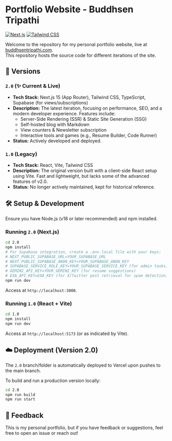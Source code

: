 # Portfolio Website - Buddhsen Tripathi

[![Next.js](https://img.shields.io/badge/Next.js-000000?style=for-the-badge&logo=nextdotjs&logoColor=white)](https://nextjs.org/) [![Tailwind CSS](https://img.shields.io/badge/Tailwind_CSS-38B2AC?style=for-the-badge&logo=tailwind-css&logoColor=white)](https://tailwindcss.com/)

Welcome to the repository for my personal portfolio website, live at [buddhsentripathi.com](https://www.buddhsentripathi.com/). <br/>This repository hosts the source code for different iterations of the site.

## 🚀 Versions

### `2.0` (✨ Current & Live)
- **Tech Stack:** Next.js 15 (App Router), Tailwind CSS, TypeScript, Supabase (for views/subscriptions)
- **Description:** The latest iteration, focusing on performance, SEO, and a modern developer experience. Features include:
    - Server-Side Rendering (SSR) & Static Site Generation (SSG)
    - Self-hosted blog with Markdown
    - View counters & Newsletter subscription
    - Interactive tools and games (e.g., Resume Builder, Code Runner)
- **Status:** Actively developed and deployed.

### `1.0` (Legacy)
- **Tech Stack:** React, Vite, Tailwind CSS
- **Description:** The original version built with a client-side React setup using Vite. Fast and lightweight, but lacks some of the advanced features of v2.0.
- **Status:** No longer actively maintained, kept for historical reference.

## 🛠️ Setup & Development

Ensure you have Node.js (v18 or later recommended) and npm installed.

### Running `2.0` (Next.js)
```bash
cd 2.0
npm install
# For Supabase integration, create a .env.local file with your keys:
# NEXT_PUBLIC_SUPABASE_URL=YOUR_SUPABASE_URL
# NEXT_PUBLIC_SUPABASE_ANON_KEY=YOUR_SUPABASE_ANON_KEY
# SUPABASE_SERVICE_ROLE_KEY=YOUR_SUPABASE_SERVICE_KEY (for admin tasks)
# GEMINI_API_KEY=YOUR_GEMINI_KEY (for resume suggestions)
# EXA_API_KEY=EXA_KEY (for X/Twitter post retrieval for spam detection) 
npm run dev
```
Access at `http://localhost:3000`.

### Running `1.0` (React + Vite)
```bash
cd 1.0
npm install
npm run dev
```
Access at `http://localhost:5173` (or as indicated by Vite).

## ☁️ Deployment (Version 2.0)

The `2.0` branch/folder is automatically deployed to Vercel upon pushes to the main branch.

To build and run a production version locally:
```bash
cd 2.0
npm run build
npm run start
```

## 🤝 Feedback
This is my personal portfolio, but if you have feedback or suggestions, feel free to open an issue or reach out!
